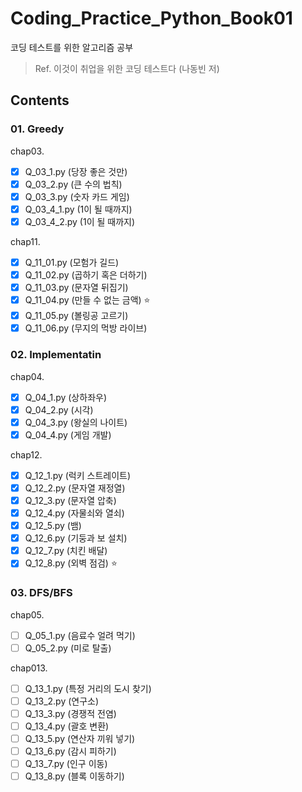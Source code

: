 # Coding_Practice_Python_Book01

코딩 테스트를 위한 알고리즘 공부
> Ref. 이것이 취업을 위한 코딩 테스트다 (나동빈 저)  
  
  
## Contents
### 01. Greedy  
  chap03.
   - [x] Q_03_1.py  (당장 좋은 것만)
   - [x] Q_03_2.py  (큰 수의 법칙)
   - [x] Q_03_3.py  (숫자 카드 게임)
   - [x] Q_03_4_1.py  (1이 될 때까지)
   - [x] Q_03_4_2.py  (1이 될 때까지)

  chap11.
   - [x] Q_11_01.py (모험가 길드)
   - [x] Q_11_02.py (곱하기 혹은 더하기)
   - [x] Q_11_03.py (문자열 뒤집기)
   - [x] Q_11_04.py (만들 수 없는 금액)  ⭐
   - [x] Q_11_05.py (볼링공 고르기)
   - [x] Q_11_06.py (무지의 먹방 라이브)

### 02. Implementatin 
  chap04.
   - [x] Q_04_1.py  (상하좌우)
   - [x] Q_04_2.py  (시각)
   - [x] Q_04_3.py  (왕실의 나이트)
   - [x] Q_04_4.py  (게임 개발)

  chap12.
   - [x] Q_12_1.py  (럭키 스트레이트)
   - [x] Q_12_2.py  (문자열 재정열)
   - [x] Q_12_3.py  (문자열 압축)
   - [x] Q_12_4.py  (자물쇠와 열쇠)
   - [x] Q_12_5.py  (뱀)
   - [x] Q_12_6.py  (기둥과 보 설치)
   - [x] Q_12_7.py  (치킨 배달)
   - [x] Q_12_8.py  (외벽 점검)   ⭐

### 03. DFS/BFS 
  chap05.
   - [ ] Q_05_1.py  (음료수 얼려 먹기)
   - [ ] Q_05_2.py  (미로 탈출)
   
  chap013.
   - [ ] Q_13_1.py  (특정 거리의 도시 찾기)
   - [ ] Q_13_2.py  (연구소)
   - [ ] Q_13_3.py  (경쟁적 전염)
   - [ ] Q_13_4.py  (괄호 변환)
   - [ ] Q_13_5.py  (연산자 끼워 넣기)
   - [ ] Q_13_6.py  (감시 피하기)
   - [ ] Q_13_7.py  (인구 이동)
   - [ ] Q_13_8.py  (블록 이동하기)
